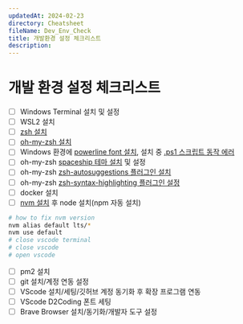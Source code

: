 ```yaml
---
updatedAt: 2024-02-23
directory: Cheatsheet
fileName: Dev_Env_Check
title: 개발환경 설정 체크리스트
description:
---
```


# 개발 환경 설정 체크리스트

- [ ] Windows Terminal 설치 및 설정
- [ ] WSL2 설치
- [ ] [zsh 설치](https://github.com/ohmyzsh/ohmyzsh/wiki/Installing-ZSH)
- [ ] [oh-my-zsh 설치](https://github.com/ohmyzsh/ohmyzsh)
- [ ] Windows 환경에 [powerline font 설치](https://github.com/powerline/fonts), 설치 중 [.ps1 스크립트 동작 에러](https://learn.microsoft.com/ko-kr/powershell/module/microsoft.powershell.core/about/about_scripts?view=powershell-7.3)
- [ ] oh-my-zsh [spaceship 테마 설치](https://spaceship-prompt.sh/) 및 설정
- [ ] oh-my-zsh [zsh-autosuggestions 플러그인 설치](https://github.com/zsh-users/zsh-autosuggestions/blob/master/INSTALL.md)
- [ ] oh-my-zsh [zsh-syntax-highlighting 플러그인 설정](https://github.com/zsh-users/zsh-syntax-highlighting/blob/master/INSTALL.md)
- [ ] docker 설치
- [ ] [nvm 설치](https://github.com/nvm-sh/nvm) 후 node 설치(npm 자동 설치)

```sh
# how to fix nvm version
nvm alias default lts/*
nvm use default
# close vscode terminal
# close vscode
# open vscode
```

- [ ] pm2 설치
- [ ] git 설치/계정 연동 설정
- [ ] VScode 설치/세팅/깃허브 계정 동기화 후 확장 프로그램 연동
- [ ] VScode D2Coding 폰트 세팅
- [ ] Brave Browser 설치/동기화/개발자 도구 설정

